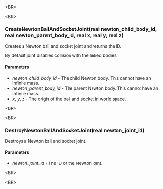 

&lt;BR&gt;




&lt;BR&gt;


### CreateNewtonBallAndSocketJoint(real newton\_child\_body\_id, real newton\_parent\_body\_id, real x, real y, real z) ###
Creates a Newton ball and socket joint and returns the ID.

By default joint disables collision with the linked bodies.
#### Parameters ####
  * _newton\_child\_body\_id_ - The child Newton body. This cannot have an infinite mass.
  * _newton\_parent\_body\_id_ - The parent Newton body. This cannot have an infinite mass.
  * _x_, _y_, _z_ - The origin of the ball and socket in world space.


&lt;BR&gt;




&lt;BR&gt;


### DestroyNewtonBallAndSocketJoint(real newton\_joint\_id) ###
Destroys a Newton ball and socket joint.
#### Parameters ####
  * _newton\_joint\_id_ - The ID of the Newton joint.


&lt;BR&gt;




&lt;BR&gt;

